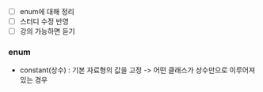 - [ ] enum에 대해 정리
- [ ] 스터디 수정 반영
- [ ] 강의 가능하면 듣기

### enum
- constant(상수) : 기본 자료형의 값을 고정 -> 어떤 클래스가 상수만으로 이루어져 있는 경우 